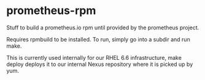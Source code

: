 # prometheus-rpm
Stuff to build a prometheus.io rpm until provided by the prometheus project.

Requires rpmbuild to be installed. To run, simply go into a subdir and run make. 

This is currently used internally for our RHEL 6.6 infrastructure, make deploy deploys it to our internal Nexus repository where it is picked up by yum.
